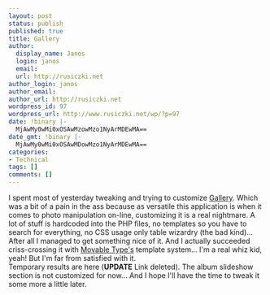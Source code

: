 ```yaml
---
layout: post
status: publish
published: true
title: Gallery
author:
  display_name: Janos
  login: janos
  email: 
  url: http://rusiczki.net
author_login: janos
author_email: 
author_url: http://rusiczki.net
wordpress_id: 97
wordpress_url: http://www.rusiczki.net/wp/?p=97
date: !binary |-
  MjAwMy0wMi0xOSAwMzowMzo1NyArMDEwMA==
date_gmt: !binary |-
  MjAwMy0wMi0xOSAwMDowMzo1NyArMDEwMA==
categories:
- Technical
tags: []
comments: []
---
```

<p>I spent most of yesterday tweaking and trying to customize <a href="http://gallery.menalto.com/modules.php?op=modload&name=News&file=index" title="A very good gallery for your PHP site...">Gallery</a>. Which was a bit of a pain in the ass because as versatile this application is when it comes to photo manipulation on-line, customizing it is a real nightmare. A lot of stuff is hardcoded into the PHP files, no templates so you have to search for everything, no CSS usage only table wizardry (the bad kind)... After all I managed to get something nice of it. And I actually succeeded criss-crossing it with <a href="http://www.movabletype.org" title="The best WebLog management system...">Movable Type's</a> template system... I'm a real whiz kid, yeah! But I'm far from satisfied with it.<br />
Temporary results are here (<b>UPDATE</b> Link deleted). The album slideshow section is not customized for now... And I hope I'll have the time to tweak it some more a little later.</p>
